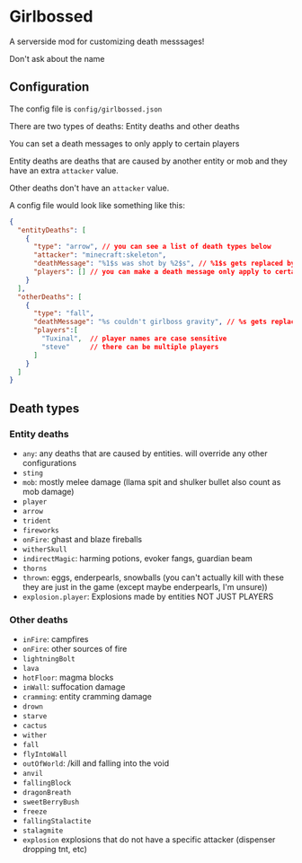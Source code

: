 # Girlbossed

A serverside mod for customizing death messsages!

Don't ask about the name

## Configuration

The config file is `config/girlbossed.json`

There are two types of deaths: Entity deaths and other deaths

You can set a death messages to only apply to certain players

Entity deaths are deaths that are caused by another entity or mob and they have an extra `attacker` value.

Other deaths don't have an `attacker` value.

A config file would look like something like this:

```json
{
  "entityDeaths": [
    {
      "type": "arrow", // you can see a list of death types below
      "attacker": "minecraft:skeleton",
      "deathMessage": "%1$s was shot by %2$s", // %1$s gets replaced by the player name and %2$s would be the attacker entity's name 
      "players": [] // you can make a death message only apply to certain players, leave empty to apply to all players
    }
  ],
  "otherDeaths": [
    {
      "type": "fall",
      "deathMessage": "%s couldn't girlboss gravity", // %s gets replaced by player name
      "players":[
        "Tuxinal",  // player names are case sensitive
        "steve"     // there can be multiple players
      ]
    }
  ]
}
```

## Death types

### Entity deaths

* `any`: any deaths that are caused by entities. will override any other configurations
* `sting`
* `mob`: mostly melee damage (llama spit and shulker bullet also count as mob damage)
* `player`
* `arrow`
* `trident`
* `fireworks`
* `onFire`: ghast and blaze fireballs
* `witherSkull`
* `indirectMagic`: harming potions, evoker fangs, guardian beam
* `thorns`
* `thrown`: eggs, enderpearls, snowballs (you can't actually kill with these they are just in the game (except maybe enderpearls, I'm unsure))
* `explosion.player`: Explosions made by entities NOT JUST PLAYERS

### Other deaths

* `inFire`: campfires
* `onFire`: other sources of fire
* `lightningBolt`
* `lava`
* `hotFloor`: magma blocks
* `inWall`: suffocation damage
* `cramming`: entity cramming damage
* `drown`
* `starve`
* `cactus`
* `wither`
* `fall`
* `flyIntoWall`
* `outOfWorld`: /kill and falling into the void
* `anvil`
* `fallingBlock`
* `dragonBreath`
* `sweetBerryBush`
* `freeze`
* `fallingStalactite`
* `stalagmite`
* `explosion` explosions that do not have a specific attacker (dispenser dropping tnt, etc)
